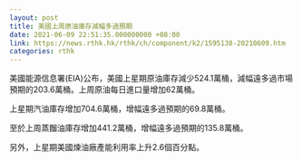 ```yaml
---
layout: post
title: 美國上周原油庫存減幅多過預期
date: 2021-06-09 22:51:35.000000000 +08:00
link: https://news.rthk.hk/rthk/ch/component/k2/1595138-20210609.htm
categories: rthk
---
```


美國能源信息署(EIA)公布，美國上星期原油庫存減少524.1萬桶，減幅遠多過市場預期的203.6萬桶。上周原油每日進口量增加62萬桶。

上星期汽油庫存增加704.6萬桶，增幅遠多過預期的69.8萬桶。

至於上周蒸餾油庫存增加441.2萬桶，增幅遠多過預期的135.8萬桶。

另外，上星期美國煉油廠產能利用率上升2.6個百分點。
